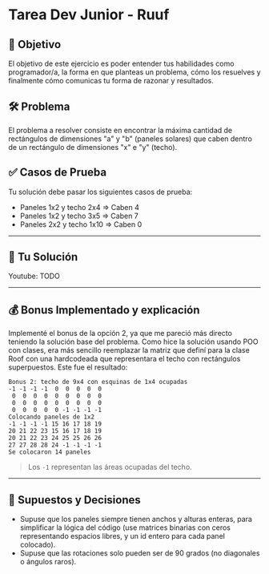# Tarea Dev Junior - Ruuf

## 🎯 Objetivo

El objetivo de este ejercicio es poder entender tus habilidades como programador/a, la forma en que planteas un problema, cómo los resuelves y finalmente cómo comunicas tu forma de razonar y resultados.

## 🛠️ Problema

El problema a resolver consiste en encontrar la máxima cantidad de rectángulos de dimensiones "a" y "b" (paneles solares) que caben dentro de un rectángulo de dimensiones "x" e "y" (techo).

## ✅ Casos de Prueba

Tu solución debe pasar los siguientes casos de prueba:
- Paneles 1x2 y techo 2x4 ⇒ Caben 4
- Paneles 1x2 y techo 3x5 ⇒ Caben 7
- Paneles 2x2 y techo 1x10 ⇒ Caben 0

---

## 📝 Tu Solución

Youtube: TODO

---

## 💰 Bonus Implementado y explicación
Implementé el bonus de la opción 2, ya que me pareció más directo teniendo la solución base del problema. Como hice la solución usando POO con clases, era más sencillo reemplazar la matriz que definí para la clase Roof con una hardcodeada que representara el techo con rectángulos superpuestos. Este fue el resultado:
```
Bonus 2: techo de 9x4 con esquinas de 1x4 ocupadas
-1 -1 -1 -1  0  0  0  0  0
 0  0  0  0  0  0  0  0  0
 0  0  0  0  0  0  0  0  0
 0  0  0  0  0 -1 -1 -1 -1
Colocando paneles de 1x2
-1 -1 -1 -1 15 16 17 18 19
20 21 22 23 15 16 17 18 19
20 21 22 23 24 25 25 26 26
27 27 28 28 24 -1 -1 -1 -1
Se colocaron 14 paneles
```
> Los `-1` representan las áreas ocupadas del techo.


---

## 🤔 Supuestos y Decisiones

- Supuse que los paneles siempre tienen anchos y alturas enteras, para simplificar la lógica del código (use matrices binarias con ceros representando espacios libres, y un id entero para cada panel colocado).
- Supuse que las rotaciones solo pueden ser de 90 grados (no diagonales o ángulos raros).